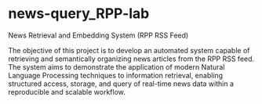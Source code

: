 # news-query_RPP-lab

News Retrieval and Embedding System (RPP RSS Feed)

The objective of this project is to develop an automated system capable of retrieving and semantically organizing news articles from the RPP RSS feed. The system aims to demonstrate the application of modern Natural Language Processing techniques to information retrieval, enabling structured access, storage, and query of real-time news data within a reproducible and scalable workflow.

